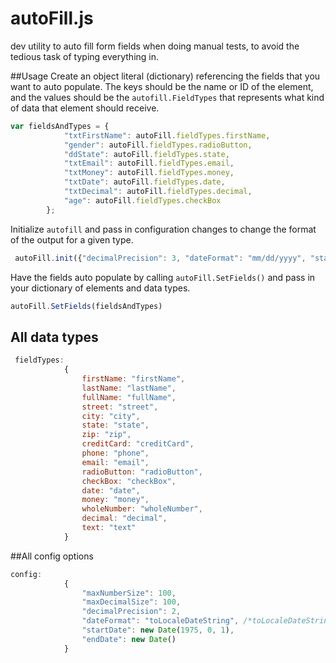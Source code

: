 # autoFill.js
dev utility to auto fill form fields when doing manual tests, to avoid the tedious task of typing everything in. 

##Usage
Create an object literal (dictionary) referencing the fields that you want to auto populate. The keys should be the name or ID of the element, and the values should be the `autofill.FieldTypes` that represents what kind of data that element should receive. 

```js
var fieldsAndTypes = {
            "txtFirstName": autoFill.fieldTypes.firstName,
            "gender": autoFill.fieldTypes.radioButton,
            "ddState": autoFill.fieldTypes.state,
            "txtEmail": autoFill.fieldTypes.email,
            "txtMoney": autoFill.fieldTypes.money,
            "txtDate": autoFill.fieldTypes.date,
            "txtDecimal": autoFill.fieldTypes.decimal,
            "age": autoFill.fieldTypes.checkBox
        };
```
Initialize `autofill` and pass in configuration changes to change the format of the output for a given type. 

```js
 autoFill.init({"decimalPrecision": 3, "dateFormat": "mm/dd/yyyy", "startDate": new Date(2013, 0, 1) });
 ```
Have the fields auto populate by calling `autoFill.SetFields()` and pass in your dictionary of elements and data types. 

```js
autoFill.SetFields(fieldsAndTypes)
```
## All data types 
```js
 fieldTypes:
            {
                firstName: "firstName",
                lastName: "lastName",
                fullName: "fullName",
                street: "street",
                city: "city",
                state: "state",
                zip: "zip",
                creditCard: "creditCard",
                phone: "phone",
                email: "email",
                radioButton: "radioButton",
                checkBox: "checkBox",
                date: "date",
                money: "money",
                wholeNumber: "wholeNumber",
                decimal: "decimal",
                text: "text"
            }
```

##All config options 

```js
config:
            {
                "maxNumberSize": 100,
                "maxDecimalSize": 100,
                "decimalPrecision": 2,
                "dateFormat": "toLocaleDateString", /*toLocaleDateString, toDateString, GMT, mm/dd/yyyy */
                "startDate": new Date(1975, 0, 1),
                "endDate": new Date()
            }
```



